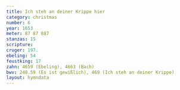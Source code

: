 ```yaml
---
title: Ich steh an deiner Krippe hier
category: christmas
number: 6
year: 1653
meter: 87 87 887
stanzas: 15
scripture: 
cruger: 197.
ebeling: 54
feustking: 17
zahn: 4659 (Ebeling), 4663 (Bach)
bwv: 248.59 (Es ist gewißlich), 469 (Ich steh an deiner Krippe)
layout: hymndata
---
```

<br>



